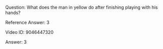 Question: What does the man in yellow do after finishing playing with his hands?

Reference Answer: 3

Video ID: 9046447320

Answer: 3

